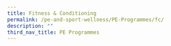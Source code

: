 ```yaml
---
title: Fitness & Conditioning
permalink: /pe-and-sport-wellness/PE-Programmes/fc/
description: ""
third_nav_title: PE Programmes
---
```

